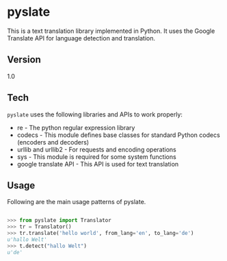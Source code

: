 pyslate
=========


This is a text translation library implemented in Python. It uses the Google Translate API for language detection and translation.


Version
----

1.0

Tech
-----------

`pyslate` uses the following libraries and APIs to work properly:

* re - The python regular expression library
* codecs - This module defines base classes for standard Python codecs (encoders and decoders) 
* urllib and urllib2 - For requests and encoding operations
* sys - This module is required for some system functions
* google translate API - This API is used for text translation

Usage
--------------

Following are the main usage patterns of pyslate.

```python

>>> from pyslate import Translator
>>> tr = Translator()
>>> tr.translate('hello world', from_lang='en', to_lang='de')
u'hallo Welt'
>>> t.detect("hallo Welt")
u'de'
```
